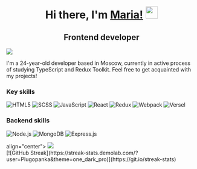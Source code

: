 <h1 align="center">Hi there, I'm <a href="https://daniilshat.ru/" target="_blank">Maria!</a> 
<img src="https://github.com/blackcater/blackcater/raw/main/images/Hi.gif" height="32"/></h1>
<h2 align="center">Frontend developer</h2>
<img align="center" src="https://readme-typing-svg.herokuapp.com?color=%2336BCF7&lines=Hello+World!" />

<p>I'm a 24-year-old developer based in Moscow, currently in active process of studying TypeScript and Redux Toolkit. Feel free to get acquainted with my projects!</p>

<h3>Key skills</h3>
<p>
    <img src="https://img.shields.io/badge/html5-%23E34F26.svg?style=for-the-badge&logo=html5&logoColor=white" alt="HTML5">
    <img src="https://img.shields.io/badge/SASS-hotpink.svg?style=for-the-badge&logo=SASS&logoColor=white" alt="SCSS">
    <img src="https://img.shields.io/badge/javascript-%23323330.svg?style=for-the-badge&logo=javascript&logoColor=%23F7DF1E" alt="JavaScript">
    <img src="https://img.shields.io/badge/react-%2320232a.svg?style=for-the-badge&logo=react&logoColor=%2361DAFB" alt="React">
    <img src="https://img.shields.io/badge/redux-%23593d88.svg?style=for-the-badge&logo=redux&logoColor=white" alt="Redux">
    <img src="https://img.shields.io/badge/webpack-%238DD6F9.svg?style=for-the-badge&logo=webpack&logoColor=black" alt="Webpack">
    <img src="https://img.shields.io/badge/vercel-%23000000.svg?style=for-the-badge&logo=vercel&logoColor=white" alt="Versel">
</p>

<h3>Backend skills</h3>
<p>
    <img src="https://img.shields.io/badge/node.js-6DA55F?style=for-the-badge&logo=node.js&logoColor=white" alt="Node.js">
     <img src="https://img.shields.io/badge/MongoDB-%234ea94b.svg?style=for-the-badge&logo=mongodb&logoColor=white" alt="MongoDB">
    <img src="https://img.shields.io/badge/express.js-%23404d59.svg?style=for-the-badge&logo=express&logoColor=%2361DAFB" alt="Express.js">
</p>

<div> align="center">
<img src="https://github-readme-stats-mariias-projects-0766a561.vercel.app/api?username=Plugopanka&hide=issues,contribs&theme=one_dark_pro">
</div>
[![GitHub Streak](https://streak-stats.demolab.com/?user=Plugopanka&theme=one_dark_pro)](https://git.io/streak-stats)

